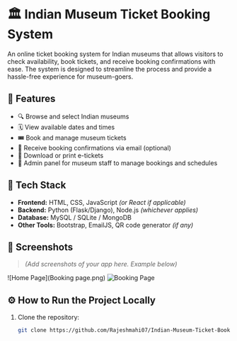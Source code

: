 # 🏛️ Indian Museum Ticket Booking System

An online ticket booking system for Indian museums that allows visitors to check availability, book tickets, and receive booking confirmations with ease. The system is designed to streamline the process and provide a hassle-free experience for museum-goers.

## 📌 Features

- 🔍 Browse and select Indian museums
- 🗓️ View available dates and times
- 🎟️ Book and manage museum tickets
- 📧 Receive booking confirmations via email (optional)
- 🧾 Download or print e-tickets
- 🔐 Admin panel for museum staff to manage bookings and schedules

## 🚀 Tech Stack

- **Frontend:** HTML, CSS, JavaScript *(or React if applicable)*
- **Backend:** Python (Flask/Django), Node.js *(whichever applies)*
- **Database:** MySQL / SQLite / MongoDB
- **Other Tools:** Bootstrap, EmailJS, QR code generator *(if any)*

## 📸 Screenshots

> *(Add screenshots of your app here. Example below)*

![Home Page](Booking page.png)
![Booking Page](screenshots/booking.png)

## ⚙️ How to Run the Project Locally

1. Clone the repository:
   ```bash
   git clone https://github.com/Rajeshmahi07/Indian-Museum-Ticket-Booking-System
